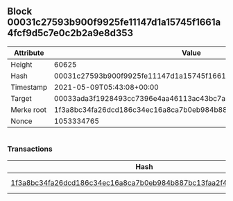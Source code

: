 ## Block 00031c27593b900f9925fe11147d1a15745f1661a4fcf9d5c7e0c2b2a9e8d353

Attribute | Value
--- | ---
Height | 60625
Hash | 00031c27593b900f9925fe11147d1a15745f1661a4fcf9d5c7e0c2b2a9e8d353
Timestamp | 2021-05-09T05:43:08+00:00
Target | 00033ada3f1928493cc7396e4aa46113ac43bc7ac52aab5d08e3934913716f64
Merke root | 1f3a8bc34fa26dcd186c34ec16a8ca7b0eb984b887bc13faa2f49fe7b547c943
Nonce | 1053334765

```

```

### Transactions

Hash | Amount
--- | ---
[1f3a8bc34fa26dcd186c34ec16a8ca7b0eb984b887bc13faa2f49fe7b547c943](1f3a8bc34fa26dcd186c34ec16a8ca7b0eb984b887bc13faa2f49fe7b547c943.md) | 10.00000000 SKEPTI 
